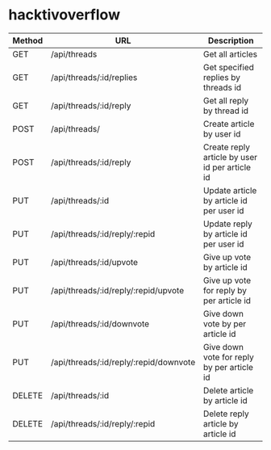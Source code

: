 # hacktivoverflow

| Method | URL                                    | Description                                    |
|--------|----------------------------------------|------------------------------------------------|
| GET    | /api/threads                           | Get all articles                               |
| GET    | /api/threads/:id/replies               | Get specified replies by threads id            |
| GET    | /api/threads/:id/reply                 | Get all reply by thread id                     |
| POST   | /api/threads/                          | Create article by user id                      |
| POST   | /api/threads/:id/reply                 | Create reply article by user id per article id |
| PUT    | /api/threads/:id                       | Update article by article id per user id       |
| PUT    | /api/threads/:id/reply/:repid          | Update reply by article id per user id         |
| PUT    | /api/threads/:id/upvote                | Give up vote by article id                     |
| PUT    | /api/threads/:id/reply/:repid/upvote   | Give up vote for reply by per article id       |
| PUT    | /api/threads/:id/downvote              | Give down vote by per article id               |
| PUT    | /api/threads/:id/reply/:repid/downvote | Give down vote for reply by per article id     |
| DELETE | /api/threads/:id                       | Delete article by article id                   |
| DELETE | /api/threads/:id/reply/:repid          | Delete reply article by article id             |